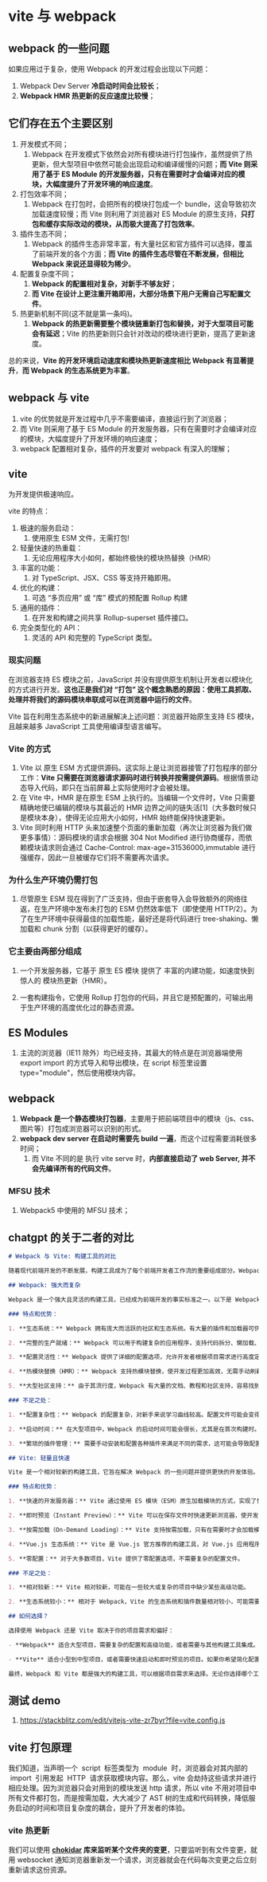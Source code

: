 # vite 与 webpack

## webpack 的一些问题

如果应用过于复杂，使用 Webpack 的开发过程会出现以下问题：

1. Webpack Dev Server **冷启动时间会比较长**；
2. **Webpack HMR 热更新的反应速度比较慢**；

## 它们存在五个主要区别

1. 开发模式不同；
   1. Webpack 在开发模式下依然会对所有模块进行打包操作，虽然提供了热更新，但大型项目中依然可能会出现启动和编译缓慢的问题；**而 Vite 则采用了基于 ES Module 的开发服务器，只有在需要时才会编译对应的模块，大幅度提升了开发环境的响应速度**。
2. 打包效率不同；
   1. Webpack 在打包时，会把所有的模块打包成一个 bundle，这会导致初次加载速度较慢；而 Vite 则利用了浏览器对 ES Module 的原生支持，**只打包和缓存实际改动的模块，从而极大提高了打包效率**。
3. 插件生态不同；
   1. Webpack 的插件生态非常丰富，有大量社区和官方插件可以选择，覆盖了前端开发的各个方面；**而 Vite 的插件生态尽管在不断发展，但相比 Webpack 来说还显得较为稀少**。
4. 配置复杂度不同；
   1. **Webpack 的配置相对复杂，对新手不够友好**；
   2. **而 Vite 在设计上更注重开箱即用，大部分场景下用户无需自己写配置文件**。
5. 热更新机制不同(这不就是第一条吗)。
   1. **Webpack 的热更新需要整个模块链重新打包和替换，对于大型项目可能会有延迟**；Vite 的热更新则只会针对改动的模块进行更新，提高了更新速度。

总的来说，**Vite 的开发环境启动速度和模块热更新速度相比 Webpack 有显著提升**，**而 Webpack 的生态系统更为丰富**。

## webpack 与 vite

1. vite 的优势就是开发过程中几乎不需要编译，直接运行到了浏览器；
2. 而 Vite 则采用了基于 ES Module 的开发服务器，只有在需要时才会编译对应的模块，大幅度提升了开发环境的响应速度；
3. webpack 配置相对复杂，插件的开发要对 webpack 有深入的理解；

## vite

为开发提供极速响应。

vite 的特点：

1. 极速的服务启动：
   1. 使用原生 ESM 文件，无需打包!
2. 轻量快速的热重载：
   1. 无论应用程序大小如何，都始终极快的模块热替换（HMR）
3. 丰富的功能：
   1. 对 TypeScript、JSX、CSS 等支持开箱即用。
4. 优化的构建：
   1. 可选 “多页应用” 或 “库” 模式的预配置 Rollup 构建
5. 通用的插件：
   1. 在开发和构建之间共享 Rollup-superset 插件接口。
6. 完全类型化的 API：
   1. 灵活的 API 和完整的 TypeScript 类型。

### 现实问题

在浏览器支持 ES 模块之前，JavaScript 并没有提供原生机制让开发者以模块化的方式进行开发。**这也正是我们对 “打包” 这个概念熟悉的原因：使用工具抓取、处理并将我们的源码模块串联成可以在浏览器中运行的文件**。

Vite 旨在利用生态系统中的新进展解决上述问题：浏览器开始原生支持 ES 模块，且越来越多 JavaScript 工具使用编译型语言编写。

### Vite 的方式

1. Vite 以 原生 ESM 方式提供源码。这实际上是让浏览器接管了打包程序的部分工作：**Vite 只需要在浏览器请求源码时进行转换并按需提供源码**。根据情景动态导入代码，即只在当前屏幕上实际使用时才会被处理。
2. 在 Vite 中，HMR 是在原生 ESM 上执行的。当编辑一个文件时，Vite 只需要精确地使已编辑的模块与其最近的 HMR 边界之间的链失活[1]（大多数时候只是模块本身），使得无论应用大小如何，HMR 始终能保持快速更新。
3. Vite 同时利用 HTTP 头来加速整个页面的重新加载（再次让浏览器为我们做更多事情）：源码模块的请求会根据 304 Not Modified 进行协商缓存，而依赖模块请求则会通过 Cache-Control: max-age=31536000,immutable 进行强缓存，因此一旦被缓存它们将不需要再次请求。

### 为什么生产环境仍需打包

1. 尽管原生 ESM 现在得到了广泛支持，但由于嵌套导入会导致额外的网络往返，在生产环境中发布未打包的 ESM 仍然效率低下（即使使用 HTTP/2）。为了在生产环境中获得最佳的加载性能，最好还是将代码进行 tree-shaking、懒加载和 chunk 分割（以获得更好的缓存）。

### 它主要由两部分组成

1. 一个开发服务器，它基于 原生 ES 模块 提供了 丰富的内建功能，如速度快到惊人的 模块热更新（HMR）。

2. 一套构建指令，它使用 Rollup 打包你的代码，并且它是预配置的，可输出用于生产环境的高度优化过的静态资源。

## ES Modules

1. 主流的浏览器（IE11 除外）均已经支持，其最大的特点是在浏览器端使用 export import 的方式导入和导出模块，在 script 标签里设置 type="module"，然后使用模块内容。

## webpack

1. **Webpack 是一个静态模块打包器**，主要用于把前端项目中的模块（js、css、图片等）打包成浏览器可以识别的形式。
2. **webpack dev server 在启动时需要先 build 一遍**，而这个过程需要消耗很多时间；
   1. 而 Vite 不同的是 执行 vite serve 时，**内部直接启动了 web Server, 并不会先编译所有的代码文件**。

### MFSU 技术

1. Webpack5 中使用的 MFSU 技术；

## chatgpt 的关于二者的对比

```markdown
# Webpack 与 Vite: 构建工具的对比

随着现代前端开发的不断发展，构建工具成为了每个前端开发者工作流的重要组成部分。Webpack 和 Vite 都是流行的构建工具，它们在许多方面都提供了类似的功能，但也存在一些显著的区别。在本文中，我们将对 Webpack 和 Vite 进行比较，以帮助你更好地了解它们之间的异同以及在何种情况下选择哪个工具。

## Webpack: 强大而复杂

Webpack 是一个强大且灵活的构建工具，已经成为前端开发的事实标准之一。以下是 Webpack 的一些关键特点和优势：

### 特点和优势：

1. **生态系统：** Webpack 拥有庞大而活跃的社区和生态系统。有大量的插件和加载器可供选择，可以满足各种开发需求。

2. **完整的生产就绪：** Webpack 可以用于构建复杂的应用程序，支持代码拆分、懒加载、性能优化等功能，适用于大型项目。

3. **配置灵活性：** Webpack 提供了详细的配置选项，允许开发者根据项目需求进行高度定制，但也需要更多的配置工作。

4. **热模块替换（HMR）：** Webpack 支持热模块替换，使开发过程更加高效，无需手动刷新页面。

5. **大型社区支持：** 由于其流行度，Webpack 有大量的文档、教程和社区支持，容易找到解决问题的资源。

### 不足之处：

1. **配置复杂性：** Webpack 的配置复杂，对新手来说学习曲线较高。配置文件可能会变得庞大而难以维护。

2. **启动时间：** 在大型项目中，Webpack 的启动时间可能会很长，尤其是在首次构建时。

3. **繁琐的插件管理：** 需要手动安装和配置各种插件来满足不同的需求，这可能会导致配置文件变得复杂。

## Vite: 轻量且快速

Vite 是一个相对较新的构建工具，它旨在解决 Webpack 的一些问题并提供更快的开发体验。以下是 Vite 的一些关键特点和优势：

### 特点和优势：

1. **快速的开发服务器：** Vite 通过使用 ES 模块（ESM）原生加载模块的方式，实现了快速的开发服务器，启动速度非常快。

2. **即时预览（Instant Preview）：** Vite 可以在保存文件时快速更新浏览器，使开发者可以立即看到修改的效果。

3. **按需加载（On-Demand Loading）：** Vite 支持按需加载，只有在需要时才会加载模块，减少了初次加载时间。

4. **Vue.js 生态系统：** Vite 是 Vue.js 官方推荐的构建工具，对 Vue.js 应用程序提供了特殊的支持，但也可以用于 React 等其他框架。

5. **零配置：** 对于大多数项目，Vite 提供了零配置选项，不需要复杂的配置文件。

### 不足之处：

1. **相对较新：** Vite 相对较新，可能在一些较大或复杂的项目中缺少某些高级功能。

2. **生态系统较小：** 相对于 Webpack，Vite 的生态系统和插件数量相对较小，可能需要自行解决一些问题。

## 如何选择？

选择使用 Webpack 还是 Vite 取决于你的项目需求和偏好：

- **Webpack** 适合大型项目，需要复杂的配置和高级功能，或者需要与其他构建工具集成。如果你已经熟悉 Webpack 并且需要其强大的功能，那么它可能是更好的选择。

- **Vite** 适合小型到中型项目，或者需要快速启动和即时预览的项目。如果你希望简化配置并且更关注开发体验，Vite 可能是更合适的工具。

最终，Webpack 和 Vite 都是强大的构建工具，可以根据项目需求来选择。无论你选择哪个工具，都要根据团队的需求和项目的规模来权衡它们的特点和优劣势。
```

## 测试 demo

1. <https://stackblitz.com/edit/vitejs-vite-zr7byr?file=vite.config.js>

## vite 打包原理

我们知道，当声明一个  script  标签类型为  module  时，浏览器会对其内部的  import  引用发起  HTTP  请求获取模块内容。那么，vite 会劫持这些请求并进行相应处理。因为浏览器只会对用到的模块发送 http 请求，所以 vite 不用对项目中所有文件都打包，而是按需加载，大大减少了 AST 树的生成和代码转换，降低服务启动的时间和项目复杂度的耦合，提升了开发者的体验。

### vite 热更新

我们可以使用 **[chokidar](https://www.npmjs.com/package/chokidar) 库来监听某个文件夹的变更**，只要监听到有文件变更，就用 websocket 通知浏览器重新发一个请求，浏览器就会在代码每次变更之后立刻重新请求这份资源。
